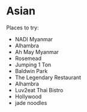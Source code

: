 # Asian

Places to try:

* NADI Myanmar
 * Alhambra
* Ah May Myanmar
 * Rosemead
* Jumping 1 Ton
 * Baldwin Park
* The Legendary Restaurant
 * Alhambra
* Luv2eat Thai Bistro
 * Hollywood
 * jade noodles

